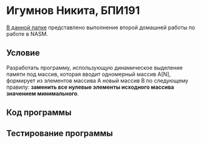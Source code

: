 # Игумнов Никита, БПИ191
[В данной папке](https://github.com/NikitaChampion/HSE_FCS_SE-NASM/tree/master/HW2) представлено выполнение второй домашней работы по работе в NASM.

## Условие
Разработать программу, использующую динамическое выделение памяти под массив, которая вводит одномерный массив A[N], формирует из элементов массива A новый массив B по следующему правилу: <b>заменить все нулевые элементы исходного массива значением минимального</b>.

## Код программы

## Тестирование программы
